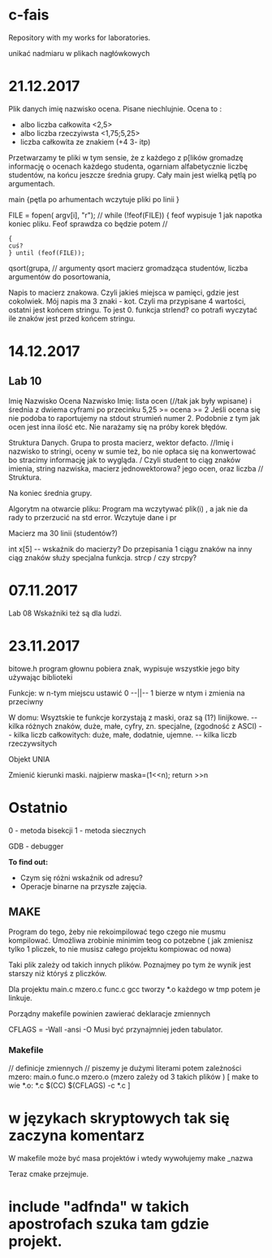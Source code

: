 # c-fais
Repository with my works for laboratories.

unikać nadmiaru w plikach nagłówkowych

# 21.12.2017
Plik danych imię nazwisko ocena. Pisane niechlujnie. Ocena to :
* albo liczba całkowita <2,5>
* albo liczba rzeczyiwsta <1,75;5,25>
* liczba całkowita ze znakiem (+4 3- itp)

Przetwarzamy te pliki w tym sensie, że z każdego z p[lików gromadzę informację o ocenach każdego studenta, ogarniam alfabetycznie liczbę studentów, na końcu jeszcze średnia grupy. 
Cały main jest wielką pętlą po argumentach. 

main
	{pętla po arhumentach
		wczytuje pliki po linii
		}


FILE = fopen( argv[i], "r");
// while (!feof(FILE)) {
feof wypisuje 1 jak napotka koniec pliku. Feof sprawdza co będzie potem //

	{
	cuś?
	} until (feof(FILE));

qsort(grupa, 
// argumenty qsort macierz gromadząca studentów, liczba argumentów do posortowania, 

Napis to macierz znakowa. Czyli jakieś miejsca w pamięci, gdzie jest cokolwiek. Mój napis ma 3 znaki - kot. Czyli ma przypisane 4 wartości, ostatni jest końcem stringu. To jest 0. 
funkcja strlend? co potrafi wyczytać ile znaków jest przed końcem stringu. 















# 14.12.2017
## Lab 10
Imię Nazwisko Ocena
Nazwisko Imię: lista ocen (//tak jak były wpisane) i średnia z dwiema cyframi po przecinku
5,25 >= ocena >= 2
Jeśli ocena się nie podoba to raportujemy na stdout strumień numer 2. Podobnie z tym jak ocen jest inna ilość etc. 
Nie narażamy się na próby korek błędów. 

Struktura Danych. Grupa to prosta macierz, wektor defacto. 
//Imię i nazwisko to stringi, oceny w sumie też, bo nie opłaca się na konwertować bo stracimy informację jak to wygląda. / Czyli student to ciąg znaków imienia, string nazwiska, macierz jednowektorowa? jego ocen, oraz liczba //
Struktura. 

Na koniec średnia grupy. 

Algorytm na otwarcie pliku:
Program ma wczytywać plik(i) , a jak nie da rady to przerzucić na std error. 
Wczytuje dane i pr

Macierz ma 30 linii (studentów?)

int x[5] -- wskaźnik do macierzy?
Do przepisania 1 ciągu znaków na inny ciąg znaków służy specjalna funkcja.
strcp / czy strcpy?


# 07.11.2017
Lab 08
Wskaźniki też są dla ludzi. 

# 23.11.2017

bitowe.h
program głownu pobiera znak, wypisuje wszystkie jego bity używając biblioteki

Funkcje:
	w n-tym miejscu ustawić 0
	--||-- 1
	bierze w ntym i zmienia na przeciwny

W domu:
	Wsyztskie te funkcje korzystają z maski, oraz są (1?) linijkowe.
-- kilka różnych znaków, duże, małe, cyfry, zn. specjalne, (zgodność z ASCI)
-- kilka liczb całkowitych: duże, małe, dodatnie, ujemne.
-- kilka liczb rzeczywsitych

Objekt UNIA
	

Zmienić kierunki maski. najpierw maska=(1<<n);
				return >>n

# Ostatnio
0 - metoda bisekcji
1 - metoda siecznych

GDB - debugger


**To find out:**
* Czym się różni wskaźnik od adresu?
* Operacje binarne na przyszłe zajęcia. 



## MAKE
Program do tego, żeby nie rekoimpilować tego czego nie musmu kompilować.
Umożliwa zrobinie minimim teog co potzebne ( jak zmienisz tylko 1 pliczek, to nie musisz całego projektu kompiowac od nowa)

Taki plik zależy od takich innych plików. Poznajmey po tym że wynik jest starszy niż któryś z pliczków. 

Dla projektu main.c mzero.c func.c gcc tworzy *.o każdego w tmp potem je linkuje. 

Porządny makefile powinien zawierać deklaracje zmiennych

CFLAGS = -Wall -ansi -O
Musi być przynajmniej jeden tabulator.

### Makefile
// definicje zmiennych
// piszemy je dużymi literami
potem zależności
mzero: main.o func.o mzero.o
(mzero zależy od 3 takich plików )
[ make to wie
	*.o: *.c
	$(CC) $(CFLAGS) -c *.c
]

# w językach skryptowych tak się zaczyna komentarz
W makefile może być masa projektów i wtedy wywołujemy make _nazwa

Teraz cmake przejmuje.

# include "adfnda" w takich apostrofach szuka tam gdzie projekt.

